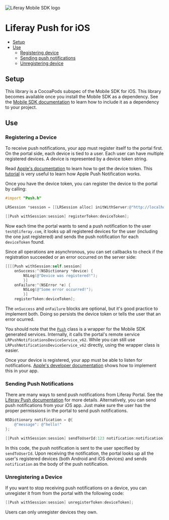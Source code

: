 ![Liferay Mobile SDK logo](../../../logo.png)

# Liferay Push for iOS

* [Setup](#setup)
* [Use](#use)
	* [Registering device](#registering-a-device)
	* [Sending push notifications](#sending-push-notifications)
	* [Unregistering device](#unregistering-a-device)

## Setup

This library is a CocoaPods subspec of the Mobile SDK for iOS. This library becomes available once you install the Mobile SDK as a dependency. See the [Mobile SDK documentation](https://dev.liferay.com/develop/tutorials/-/knowledge_base/6-2/mobile) to learn how to include it as a dependency to your project.

## Use

### Registering a Device

To receive push notifications, your app must register itself to the portal first. On the portal side, each device is tied to a user. Each user can have multiple registered devices. A device is represented by a device token string.

Read [Apple's documentation](https://developer.apple.com/library/ios/documentation/NetworkingInternet/Conceptual/RemoteNotificationsPG/Chapters/IPhoneOSClientImp.html#//apple_ref/doc/uid/TP40008194-CH103-SW2) to learn how to get the device token. This [tutorial](http://www.raywenderlich.com/32960/apple-push-notification-services-in-ios-6-tutorial-part-1) is very useful to learn how Apple Push Notification works.

Once you have the device token, you can register the device to the portal by calling:

```objective-c
#import "Push.h"

LRSession *session = [[LRSession alloc] initWithServer:@"http://localhost:8080" username:@"test@liferay.com" password:@"test"];

[[Push withSession:session] registerToken:deviceToken];
```

Now each time the portal wants to send a push notification to the user `test@liferay.com`, it looks up all registered devices for the user (including the one just registered) and sends the push notification for each `deviceToken` found.

Since all operations are asynchronous, you can set callbacks to check if the registration succeeded or an error occurred on the server side:

```objective-c
[[[[Push withSession:self.session]
    onSuccess:^(NSDictionary *device) {
        NSLog(@"Device was registered!");
        }]
    onFailure:^(NSError *e) {
        NSLog(@"Some error occurred!");
        }]
    registerToken:deviceToken];
```

The `onSuccess` and `onFailure` blocks are optional, but it's good practice to implement both. Doing so persists the device token or tells the user that an error ocurred.

You should note that the [`Push`](Source/Core/Push.m) class is a wrapper for the Mobile SDK generated services. Internally, it calls the portal's remote service `LRPushNotificationsDeviceService_v62`. While you can still use `LRPushNotificationsDeviceService_v62` directly, using the wrapper class is easier.

Once your device is registered, your app must be able to listen for notifications. [Apple's developer documentation](https://developer.apple.com/library/ios/documentation/NetworkingInternet/Conceptual/RemoteNotificationsPG/Chapters/IPhoneOSClientImp.html#//apple_ref/doc/uid/TP40008194-CH103-SW4) shows how to implement this in your app.

### Sending Push Notifications

There are many ways to send push notifications from Liferay Portal. See the [Liferay Push documentation](../README.md) for more details. Alternatively, you can send push notifications from your iOS app. Just make sure the user has the proper permissions in the portal to send push notifications.

```objective-c
NSDictionary notification = @{
    @"message": @"hello!"
};

[[Push withSession:session] sendToUserId:123 notification:notification];
```

In this code, the push notification is sent to the user specified by `sendToUserId`. Upon receiving the notification, the portal looks up all the user's registered devices (both Android and iOS devices) and sends `notification` as the body of the push notification.

### Unregistering a Device

If you want to stop receiving push notifications on a device, you can unregister it from from the portal with the following code:

```objective-c
[[Push withSession:session] unregisterToken:deviceToken];
```
    
Users can only unregister devices they own.
